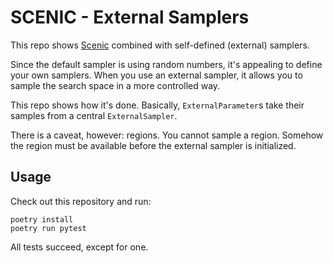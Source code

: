 # SCENIC - External Samplers

This repo shows [Scenic](https://scenic-lang.org) combined with self-defined (external)
samplers. 

Since the default sampler is using random numbers, it's appealing to define your own samplers.
When you use an external sampler, it allows you to sample the search space in
a more controlled way.

This repo shows how it's done. Basically, `ExternalParameter`s take their samples from a
central `ExternalSampler`.

There is a caveat, however: regions. You cannot sample a region.
Somehow the region must be available before the external sampler is initialized.

## Usage

Check out this repository and run:

```
poetry install
poetry run pytest
```

All tests succeed, except for one.